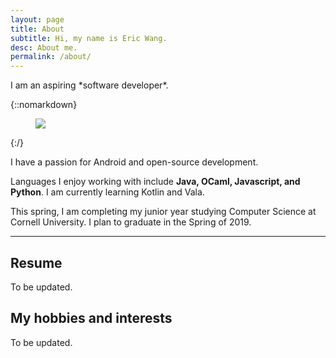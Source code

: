 ```yaml
---
layout: page
title: About
subtitle: Hi, my name is Eric Wang.
desc: About me.
permalink: /about/
---
```


<div class="pretty-links">

<div class="lead lead-about"> I am an aspiring *software developer*.
</div>

{::nomarkdown}
<figure class="site-profile">
    <img src="{{ site.baseurl }}/assets/img/profile.png">
</figure>
{:/}

I have a passion for Android and open-source development.

Languages I enjoy working with include **Java, OCaml, Javascript, and Python**. I am currently learning Kotlin and Vala.

This spring, I am completing my junior year studying Computer Science at Cornell University. I plan to graduate in the Spring of 2019.

---

## Resume
To be updated.


## My hobbies and interests
To be updated.
</div>
